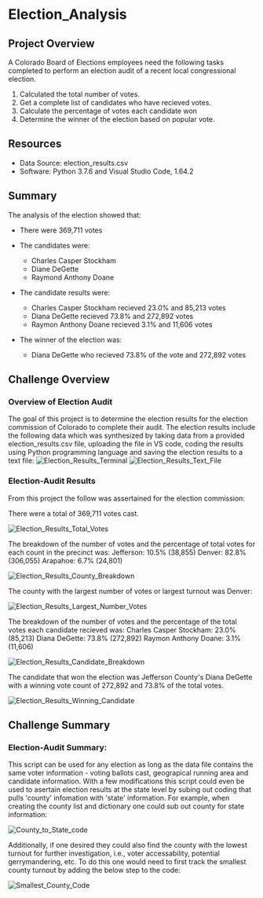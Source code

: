 # Election_Analysis

## Project Overview
A Colorado Board of Elections employees need the following tasks completed to perform an election audit of a recent local congressional election. 
1. Calculated the total number of votes.
2. Get a complete list of candidates who have recieved votes.
3. Calculate the percentage of votes each candidate won
4. Determine the winner of the election based on popular vote.

## Resources
- Data Source: election_results.csv
- Software: Python 3.7.6 and Visual Studio Code, 1.64.2

## Summary 
The analysis of the election showed that:

- There were 369,711 votes
- The candidates were:
  - Charles Casper Stockham
  - Diane DeGette
  - Raymond Anthony Doane

- The candidate results were:
  - Charles Casper Stockham recieved 23.0% and 85,213 votes
  - Diana DeGette recieved 73.8% and 272,892 votes
  - Raymon Anthony Doane recieved 3.1% and 11,606 votes

- The winner of the election was:
  - Diana DeGette who recieved 73.8% of the vote and 272,892 votes

## Challenge Overview

### Overview of Election Audit
The goal of this project is to determine the election results for the election commission of Colorado to complete their audit. The election results include the following data which was synthesized by taking data from a provided election_results.csv file, uploading the file in VS code, coding the results using Python programming language and saving the election results to a text file:
![Election_Results_Terminal](https://github.com/adecoste2/Election_Analysis/blob/main/Resources/Election%20Results%20Terminal.png?raw=true)
![Election_Results_Text_File](https://github.com/adecoste2/Election_Analysis/blob/main/Resources/Election%20Results%20txt.png?raw=true)

### Election-Audit Results
From this project the follow was assertained for the election commission:

There were a total of 369,711 votes cast. 

![Election_Results_Total_Votes](https://github.com/adecoste2/Election_Analysis/blob/main/Resources/Election_Results_Total_Votes.png?raw=true)

The breakdown of the number of votes and the percentage of total votes for each count in the precinct was:
Jefferson: 10.5% (38,855)
Denver: 82.8% (306,055)
Arapahoe: 6.7% (24,801)

![Election_Results_County_Breakdown](https://github.com/adecoste2/Election_Analysis/blob/main/Resources/Election_Results_County_Breakdown.png?raw=true)

The county with the largest number of votes or largest turnout was Denver:

![Election_Results_Largest_Number_Votes](https://github.com/adecoste2/Election_Analysis/blob/main/Resources/Election_Results_Largest_Number_Votes.png?raw=true)

The breakdown of the number of votes and the percentage of the total votes each candidate recieved was:
Charles Casper Stockham: 23.0% (85,213)
Diana DeGette: 73.8% (272,892)
Raymon Anthony Doane: 3.1% (11,606)

![Election_Results_Candidate_Breakdown](https://github.com/adecoste2/Election_Analysis/blob/main/Resources/Election_Results_Candidate_Breakdown.png?raw=true)

The candidate that won the election was Jefferson County's Diana DeGette with a winning vote count of 272,892 and 73.8% of the total votes.

![Election_Results_Winning_Candidate](https://github.com/adecoste2/Election_Analysis/blob/main/Resources/Election_Results_Winning_Candidate.png?raw=true)

## Challenge Summary

### Election-Audit Summary: 
This script can be used for any election as long as the data file contains the same voter information - voting ballots cast, geograpical running area and candidate information. With a few modifications this script could even be used to asertain election results at the state level by subing out coding that pulls 'county' infomation with 'state' information. For example, when creating the county list and dictionary one could sub out county for state information:

![County_to_State_code](https://github.com/adecoste2/Election_Analysis/blob/main/Resources/County_to_State_code.png?raw=true)

Additionally, if one desired they could also find the county with the lowest turnout for further investigation, i.e., voter accessability, potential gerrymandering, etc. To do this one would need to first track the smallest county turnout by adding the below step to the code: 

![Smallest_County_Code](https://github.com/adecoste2/Election_Analysis/blob/main/Resources/Smallest_County_Code.png?raw=true)

